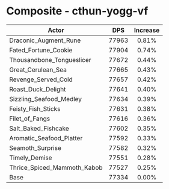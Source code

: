 # Composite - cthun-yogg-vf
| Actor | DPS | Increase |
|---|:---:|:---:|
|Draconic_Augment_Rune|77963|0.81%|
|Fated_Fortune_Cookie|77904|0.74%|
|Thousandbone_Tongueslicer|77672|0.44%|
|Great_Cerulean_Sea|77665|0.43%|
|Revenge_Served_Cold|77657|0.42%|
|Roast_Duck_Delight|77641|0.40%|
|Sizzling_Seafood_Medley|77634|0.39%|
|Feisty_Fish_Sticks|77631|0.38%|
|Filet_of_Fangs|77616|0.36%|
|Salt_Baked_Fishcake|77602|0.35%|
|Aromatic_Seafood_Platter|77592|0.33%|
|Seamoth_Surprise|77582|0.32%|
|Timely_Demise|77551|0.28%|
|Thrice_Spiced_Mammoth_Kabob|77527|0.25%|
|Base|77334|0.00%|
